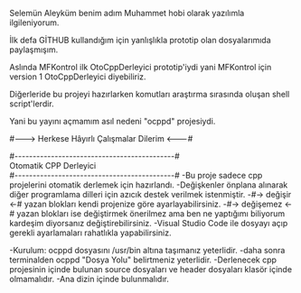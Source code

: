 Selemün Aleyküm benim adım Muhammet hobi olarak yazılımla ilgileniyorum. 

İlk defa GİTHUB kullandığım için yanlışlıkla prototip olan dosyalarımıda paylaşmışım.

Aslında MFKontrol ilk OtoCppDerleyici prototip'iydi yani MFKontrol için version 1 OtoCppDerleyici diyebiliriz. 

Diğerleride bu projeyi hazırlarken komutları araştırma
sırasında oluşan shell script'lerdir.

Yani bu yayını açmamım asıl nedeni "ocppd" projesiydi.

#---> Herkese Hâyırlı Çalışmalar Dilerim <---#


#--------------------------------------------#      
          Otomatik CPP Derleyici          
#--------------------------------------------#
-Bu proje sadece cpp projelerini otomatik derlemek için hazırlandı.
-Değişkenler önplana alınarak diğer programlama dilleri için azıcık destek verilmek istenmiştir.
-#->  değişir  <-# yazan blokları kendi projenize göre ayarlayabilirsiniz.
-#-> değişemez <-# yazan blokları ise değiştirmek önerilmez ama ben ne yaptığımı biliyorum kardeşim diyorsanız değiştirebilirsiniz.
-Visual Studio Code ile dosyayı açıp gerekli ayarlamaları rahatlıkla yapabilirsiniz.

-Kurulum: ocppd dosyasını /usr/bin altına taşımanız yeterlidir.
-daha sonra terminalden ocppd "Dosya Yolu" belirtmeniz yeterlidir.
-Derlenecek cpp projesinin içinde bulunan source dosyaları ve header dosyaları klasör içinde olmamalıdır.
-Ana dizin içinde bulunmalıdır.

